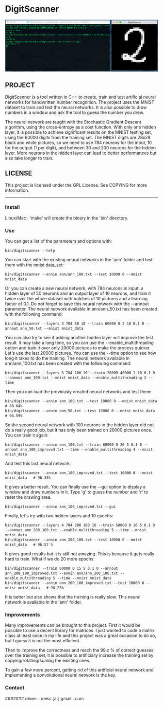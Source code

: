# DigitScanner

![Screenshot](media/Screenshot.png)

## PROJECT

DigitScanner is a tool written in C++ to create, train and test artificial neural networks for handwritten number recognition. The project uses the MNIST dataset to train and test the neural networks. It is also possible to draw numbers in a window and ask the tool to guess the number you drew.

The neural network are taught with the Stochastic Gradient Descent algorithm, using the cross-entropy as a cost function. With only one hidden layer, it is possible to achieve significant results on the MNIST testing set, using the 60000 digits from the training set. The MNIST digits are 28x28 black and white pictures, so we need to use 784 neurons for the input, 10 for the output (1 per digit), and between 30 and 200 neurons for the hidden layer. More neurons in the hidden layer can lead to better performances but also take longer to train.

## LICENSE

This project is licensed under the GPL License. See COPYING for more information.

***

### Install

Linux/Mac : 'make' will create the binary in the 'bin' directory.

### Use

You can get a list of the parameters and options with:

    bin/digitscanner --help

You can start with the existing neural networks in the 'ann' folder and test them with the mnist data_set:

    bin/digitscanner --annin ann/ann_100.txt --test 10000 0 --mnist mnist_data
    
Or you can create a new neural network, with 784 neurons in input, a hidden layer of 50 neurons and an output layer of 10 neurons, and train it twice over the whole dataset with batches of 10 pictures and a learning factor of 0.1. Do not forget to save this neural network with the --annout parameter. The neural network available in ann/ann_50.txt has been created with the following command:

    bin/digitscanner --layers 3 784 50 10 --train 60000 0 2 10 0.1 0 --annout ann_50.txt --mnist mnist_data
    
You can also try to see if adding another hidden layer will improve the test result. It may take a long time, so you can use the --enable_multithreading option and train it over only 20000 pictures to make the process quicker. Let's use the last 20000 pictures. You can use the --time option to see how long it takes to do the training. The neural network available in ann/ann_100.txt has been created with the following command:

    bin/digitscanner --layers 3 784 100 10 --train 20000 40000 1 10 0.1 0 --annout ann_100.txt --mnist mnist_data --enable_multithreading 2 --time
    
Then you can load the previously created neural networks and test them:

    bin/digitscanner --annin ann_100.txt --test 10000 0 --mnist mnist_data   # 88.64%
    bin/digitscanner --annin ann_50.txt --test 10000 0 --mnist mnist_data    # 94.59%
    
So the second neural network with 100 neurons in the hidden layer did not do a really good job, but it has only been trained on 20000 pictures once. You can train it again:

    bin/digitscanner --annin ann_100.txt --train 60000 0 20 5 0.1 0 --annout ann_100_improved.txt --time --enable_multithreading 4 --mnist mnist_data
    
And test this last neural network:

    bin/digitscanner --annin ann_100_improved.txt --test 10000 0 --mnist mnist_data   # 96.38%

It gives a better result. You can finally use the --gui option to display a window and draw numbers in it. Type 'g' to guess the number and 'r' to reset the drawing area.

    bin/digitscanner --annin ann_100_improved.txt --gui
    
Finally, let's try with two hidden layers and 10 epochs:

    bin/digitscanner --layers 4 784 200 100 10 --train 60000 0 10 5 0.1 0 --annout ann_200_100.txt --enable_multithreading 5 --time --mnist mnist_data
    bin/digitscanner --annin ann_200_100.txt --test 10000 0 --mnist mnist_data   # 96.57 %
    
It gives good results but it is still not amazing. This is because it gets really hard to train. What if we do 20 more epochs:

    bin/digitscanner --train 60000 0 15 5 0.1 0 --annout ann_200_100_improved.txt --annin ann/ann_200_100.txt --enable_multithreading 5 --time --mnist mnist_data
    bin/digitscanner --annin ann_200_100_improved.txt --test 10000 0 --mnist mnist_data   # 98.25%
    
It is better but also shows that the training is really slow. This neural network is available in the 'ann' folder.
    
### Improvements

Many improvements can be brought to this project. First it would be possible to use a decent library for matrices. I just wanted to code a matrix class at least once in my life and this project was a great occasion to do so, but I guess it is not the most efficient.

Then to improve the correctness and reach the 99.x % of correct guesses over the training set, it is possible to artificially increase the training set by copying/rotating/scaling the existing ones.

To gain a few more percent, getting rid of this artificial neural network and implementing a convolutional neural network is the key.

### Contact

####### olivier . deiss [at] gmail . com
